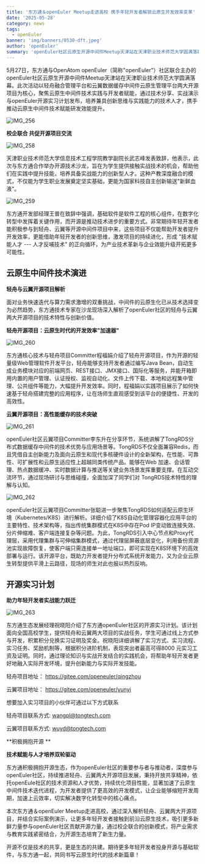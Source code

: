```yaml
---
title: '东方通＆openEuler Meetup走进高校 携手年轻开发者解锁云原生开发效率变革'
date: '2025-05-28'
category: news
tags:
  - openEuler
banner: 'img/banners/0530-dft.jpeg'
author: 'openEuler'
summary: 'openEuler社区云原生开源中间件Meetup天津站在天津职业技术师范大学圆满落幕。'
---
```






5月27日，东方通与OpenAtom
openEuler（简称\"openEuler\"）社区联合主办的openEuler社区云原生开源中间件Meetup天津站在天津职业技术师范大学圆满落幕。此次活动以轻舟融合管理平台和云翼数据缓存中间件云原生管理平台两大开源项目为核心，聚焦云原生中间件技术实践与开发者赋能，通过技术分享、实战演示与openEuler开源实习计划发布，培养兼具创新思维与实践能力的技术人才，携手推动云原生中间件技术赋能研发效能提升。

![IMG\_256](./media/image1.jpeg)

**校企联合 共促开源项目交流**



![IMG\_258](./media/image3.jpeg)

天津职业技术师范大学信息技术工程学院教学副院长武志峰发表致辞，他表示，此次与东方通合作举办开源技术沙龙，旨在为学生提供接触实战技术的机会，帮助他们在实践中提升技能，培养具备实战能力的创新型人才。这种产教深度融合的模式，不仅能为学生职业发展奠定坚实基础，更能为国家科技自主创新输送"新鲜血液"。

![IMG\_259](./media/image4.jpeg)

东方通开发部经理王普在致辞中强调，基础软件是软件工程的核心组件，在数字化转型中发挥着关键作用，而开源是推动技术进步的重要方式。非常期待年轻开发者能积极参与到轻舟、云翼等开源中间件项目中来，这些项目不仅能帮助开发者提升开发效率，更能借助年轻开发者的创新思维，激发项目的持续进化，形成
"技术赋能人才 --- 人才反哺技术"
的正向循环，为产业技术革新与企业效能升级开拓更多可能性。

**云原生中间件技术演进**
----

**轻舟与云翼开源项目解析**

面对业务快速迭代与算力需求激增的双重挑战，中间件的云原生化已从技术选择变为必然趋势，东方通技术专家在沙龙现场深入解析了openEuler社区的轻舟与云翼两大开源项目的技术特性与创新价值。



**轻舟开源项目：云原生时代的开发效率"加速器"**



![IMG\_260](./media/image5.jpeg)

东方通核心技术与轻舟项目Committer程福娟介绍了轻舟开源项目，作为开源的轻量级Web管理软件开发平台，轻舟能够支持开发者通过编写Java
Bean，自动生成业务模块对应的前端网页、REST接口、JMX接口、国际化等服务，并能开箱即用内置的用户管理、认证授权、监视自动化、文件上传下载、本地和远程集中管理、公共组件等能力，大幅提升开发效率。同时，程福娟以实践项目展示了如何快速基于轻舟搭建完整的应用程序，让在场师生直观感受到该平台的便捷性、开发的高效性。



**云翼开源项目：高性能缓存的技术突破**


![IMG\_261](./media/image6.jpeg)

openEuler社区云翼项目Committer李东升在分享环节，系统讲解了TongRDS分布式数据缓存中间件的技术优势与应用场景等。TongRDS不仅全面兼容Redis，而且凭借自主创新能力及面向云原生和现代多核硬件设计的全新架构，在性能、可靠性、可扩展性和云原生适应性上超越同类传统产品。能够在Web
加速、会话管理、热点数据缓冲、实时数据计算与推送等关键业务场景发挥重要支撑。在互动交流环节，通过现场研讨与思维碰撞，全面加深了同学们对
TongRDS技术特性的理解与认知。

![IMG\_262](./media/image7.jpeg)

openEuler社区云翼项目Committer张聪进一步聚焦TongRDS如何适配云原生环境（Kubernetes/K8S）进行解析。详细介绍了K8S自动化管理容器化应用平台的主要特性、技术架构等，指出传统集群模式在K8S中存在Pod
IP变动致连接失效、分片伸缩难、客户端连接复杂等问题。为此，TongRDS引入中心节点和Proxy代理层，采用代理集群与可伸缩集群模式，通过代理层屏蔽底层变化，利用备份资源池实现故障恢复，使客户端只需连接单一地址端口，即可实现在K8S环境下的高效部署与运行。该开源平台，既助力开发者提升分布式系统开发能力，又为企业云原生转型提供平滑上云路径，现场的师生对此也报以热烈反响。

**开源实习计划**
-----

**助力年轻开发者实战能力跃迁**

![IMG\_263](./media/image8.jpeg)

东方通生态发展经理祝晓阳介绍了东方通openEuler社区的开源实习计划。该计划面向全国高校学生，提供轻舟和云翼两大项目的实战任务，学生可通过线上方式参与开发，积累积分兑换实习证明及奖金。祝晓阳详细讲解了实习方式、实习流程、实习任务、奖励机制等，根据积分进阶机制，表现突出者最高可得8000
元实习工资及证明。同时，通过理论知识与实战开发结合的实践机会，将帮助年轻开发者更好地融入实际开发环境，提升创新能力与实际开发技能。

轻舟项目地址： https://gitee.com/openeuler/qingzhou

云翼项目地址： https://gitee.com/openeuler/yunyi

想要加入实习项目的小伙伴可通过以下方式联系 

轻舟项目联系方式: wangpl@tongtech.com 

云翼项目联系方式: wuyd@tongtech.com

**积极拥抱开源 **

**技术赋能与人才培养双轮驱动**

东方通积极拥抱开源生态，作为openEuler社区的重要参与者与推动者，深度参与openEuler社区，持续推进轻舟、云翼两大开源项目发展，秉持开放共享精神，依托openEule社区的技术资源和人才优势，持续优化项目性能，显著加速了云原生中间件技术迭代进程，为开发者提供了更高效的开发模式，让企业能够缩短开发周期，加速上云效率，切实解决数字化转型中的核心痛点。

本次东方通＆openEuler
Meetup走进高校，通过深入解析轻舟、云翼两大开源项目，并结合实际案例演示，让更多年轻开发者接触到前沿云原生技术，吸引更多新鲜力量参与openEuler社区贡献开源力量，通过校企联合的创新模式，将产业需求与教育实践紧密结合，为开源生态培育了新生力量。

开源不仅是技术的共享，更是生态的共建。期待更多年轻开发者投身开源与基础软件，与东方通一起，共同书写云原生时代的技术新篇章！
